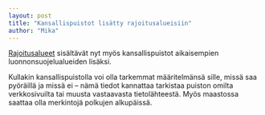 ```yaml
---
layout: post
title: "Kansallispuistot lisätty rajoitusalueisiin"
author: "Mika"
---
```


[Rajoitusalueet](https://jalki.fi/restricted_areas) sisältävät nyt myös kansallispuistot aikaisempien luonnonsuojelualueiden lisäksi.

Kullakin kansallispuistolla voi olla tarkemmat määritelmänsä sille, missä saa pyöräillä ja missä ei – nämä tiedot kannattaa tarkistaa puiston omilta verkkosivuilta tai muusta vastaavasta tietolähteestä. Myös maastossa saattaa olla merkintojä polkujen alkupäissä.




